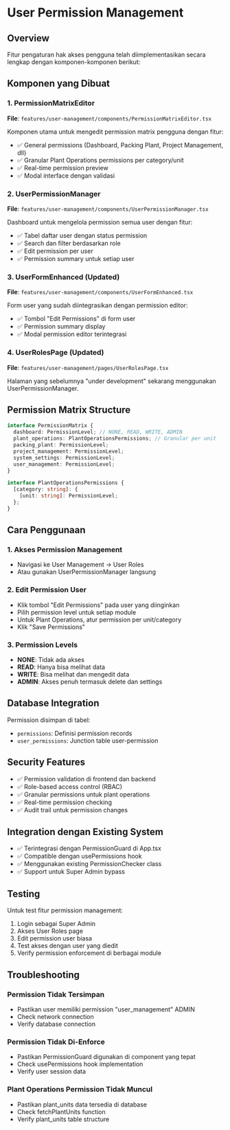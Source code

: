 # User Permission Management

## Overview

Fitur pengaturan hak akses pengguna telah diimplementasikan secara lengkap dengan komponen-komponen berikut:

## Komponen yang Dibuat

### 1. PermissionMatrixEditor

**File**: `features/user-management/components/PermissionMatrixEditor.tsx`

Komponen utama untuk mengedit permission matrix pengguna dengan fitur:

- ✅ General permissions (Dashboard, Packing Plant, Project Management, dll)
- ✅ Granular Plant Operations permissions per category/unit
- ✅ Real-time permission preview
- ✅ Modal interface dengan validasi

### 2. UserPermissionManager

**File**: `features/user-management/components/UserPermissionManager.tsx`

Dashboard untuk mengelola permission semua user dengan fitur:

- ✅ Tabel daftar user dengan status permission
- ✅ Search dan filter berdasarkan role
- ✅ Edit permission per user
- ✅ Permission summary untuk setiap user

### 3. UserFormEnhanced (Updated)

**File**: `features/user-management/components/UserFormEnhanced.tsx`

Form user yang sudah diintegrasikan dengan permission editor:

- ✅ Tombol "Edit Permissions" di form user
- ✅ Permission summary display
- ✅ Modal permission editor terintegrasi

### 4. UserRolesPage (Updated)

**File**: `features/user-management/pages/UserRolesPage.tsx`

Halaman yang sebelumnya "under development" sekarang menggunakan UserPermissionManager.

## Permission Matrix Structure

```typescript
interface PermissionMatrix {
  dashboard: PermissionLevel; // NONE, READ, WRITE, ADMIN
  plant_operations: PlantOperationsPermissions; // Granular per unit
  packing_plant: PermissionLevel;
  project_management: PermissionLevel;
  system_settings: PermissionLevel;
  user_management: PermissionLevel;
}

interface PlantOperationsPermissions {
  [category: string]: {
    [unit: string]: PermissionLevel;
  };
}
```

## Cara Penggunaan

### 1. Akses Permission Management

- Navigasi ke User Management → User Roles
- Atau gunakan UserPermissionManager langsung

### 2. Edit Permission User

- Klik tombol "Edit Permissions" pada user yang diinginkan
- Pilih permission level untuk setiap module
- Untuk Plant Operations, atur permission per unit/category
- Klik "Save Permissions"

### 3. Permission Levels

- **NONE**: Tidak ada akses
- **READ**: Hanya bisa melihat data
- **WRITE**: Bisa melihat dan mengedit data
- **ADMIN**: Akses penuh termasuk delete dan settings

## Database Integration

Permission disimpan di tabel:

- `permissions`: Definisi permission records
- `user_permissions`: Junction table user-permission

## Security Features

- ✅ Permission validation di frontend dan backend
- ✅ Role-based access control (RBAC)
- ✅ Granular permissions untuk plant operations
- ✅ Real-time permission checking
- ✅ Audit trail untuk permission changes

## Integration dengan Existing System

- ✅ Terintegrasi dengan PermissionGuard di App.tsx
- ✅ Compatible dengan usePermissions hook
- ✅ Menggunakan existing PermissionChecker class
- ✅ Support untuk Super Admin bypass

## Testing

Untuk test fitur permission management:

1. Login sebagai Super Admin
2. Akses User Roles page
3. Edit permission user biasa
4. Test akses dengan user yang diedit
5. Verify permission enforcement di berbagai module

## Troubleshooting

### Permission Tidak Tersimpan

- Pastikan user memiliki permission "user_management" ADMIN
- Check network connection
- Verify database connection

### Permission Tidak Di-Enforce

- Pastikan PermissionGuard digunakan di component yang tepat
- Check usePermissions hook implementation
- Verify user session data

### Plant Operations Permission Tidak Muncul

- Pastikan plant_units data tersedia di database
- Check fetchPlantUnits function
- Verify plant_units table structure
